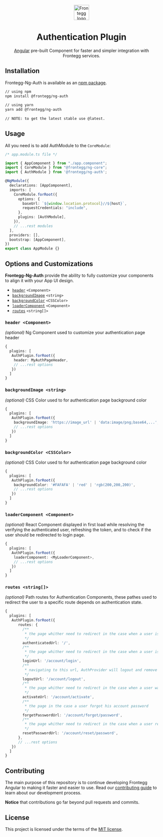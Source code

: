 
<p align="center">  
  <a href="https://www.frontegg.com/" rel="noopener" target="_blank">  
    <img style="margin-top:40px" height="50" src="https://frontegg.com/wp-content/uploads/2020/04/logo_frrontegg.svg" alt="Frontegg logo">  
  </a>  
</p>  
<h1 align="center">Authentication Plugin</h1>  
<div align="center">  

[Angular](https://angular.io/) pre-built Component for faster and simpler integration with Frontegg services.
</div>  
  
## Installation  
Frontegg-Ng-Auth is available as an [npm package](https://www.npmjs.com/package/@frontegg/ng-auth).  
  
```sh  
// using npm  
npm install @frontegg/ng-auth  
  
// using yarn  
yarn add @frontegg/ng-auth  
  
// NOTE: to get the latest stable use @latest.  
```   
## Usage  
  
All you need is to add AuthModule to the ``CoreModule``: 
  
```ts
/* app.module.ts file */

import { AppComponent } from "./app.component";
import { CoreModule } from "@frontegg/ng-core";
import { AuthModule } from '@frontegg/ng-auth';

@NgModule({
  declarations: [AppComponent],
  imports: [
    CoreModule.forRoot({
      options: {
        baseUrl: `${window.location.protocol}//${host}`,
        requestCredentials: "include",
      },
      plugins: [AuthModule],
    }),
    // ...rest modules
  ],
  providers: [],
  bootstrap: [AppComponent],
})
export class AppModule {}
```

## Options and Customizations
**Frontegg-Ng-Auth** provide the ability to fully customize your components 
to align it with your App UI design.

- [`header`](#header-ngcomponent) `<Component>`
- [`backgroundImage`](#backgroundimage-string) `<string>`
- [`backgroundColor`](#backgroundcolor-csscolor) `<CSSColor>`
- [`loaderComponent`](#loadercomponent-ngcomponent) `<Component>`
- [`routes`](#routes-string) `<string[]>`

<!-- **Advanced Customizations**

- [`Login Component`](src/Login/README.md) ????????????????? -->

### `header <Component>`

*(optional)* Ng Component used to customize your authentication page header
```ts
{
  plugins: [
   AuthPlugin.forRoot({
    header: MyAuthPageHeader,
    // ...rest options
   })
  ]
}
```
### `backgroundImage <string>`

*(optional)* CSS Color used to for authentication page background color
```ts
{
  plugins: [
   AuthPlugin.forRoot({
    backgroundImage: 'https://image_url' | 'data:image/png;base64,...',  
    // ...rest options
   })
  ]
}
```

### `backgroundColor <CSSColor>`

*(optional)* CSS Color used to for authentication page background color
```ts
{
  plugins: [
   AuthPlugin.forRoot({
    backgroundColor: '#FAFAFA' | 'red' | 'rgb(200,200,200)',
    // ...rest options
   })
  ]
}
```

### `loaderComponent <Component>`

*(optional)* React Component displayed in first load while resolving the verifying the authenticated user, refreshing the token, 
and to check if the user should be redirected to login page. 
```ts
{
  plugins: [
   AuthPlugin.forRoot({
    loaderComponent: <MyLoaderComponent>,  
    // ...rest options
   })
  ]
}
```

### `routes <string[]>`

*(optional)* Path routes for Authentication Components, these pathes used to redirect
the user to a specific route depends on authentication state. 
```ts
{
  plugins: [
   AuthPlugin.forRoot({
      routes: {
        /**
         * the page whither need to redirect in the case when a user is authenticated 
         */
        authenticatedUrl: '/',
        /**
         * the page whither need to redirect in the case when a user is not authenticated 
         */      
        loginUrl: '/account/login',
        /**
         * navigating to this url, AuthProvider will logout and remove coockies 
         */
        logoutUrl: '/account/logout',
        /**
         * the page whither need to redirect in the case when a user want to activate his account 
         */
        activateUrl: '/account/activate',
        /**
         * the page in the case a user forgot his account password 
         */
        forgetPasswordUrl: '/account/forgot/password',
        /**
         * the page whither need to redirect in the case when a user redirected from reset password url 
         */
        resetPasswordUrl: '/account/reset/password',
      },  
      // ...rest options
   })
  ]
}
```

## Contributing

The main purpose of this repository is to continue developing Frontegg Angular to making it faster and easier to use.
Read our [contributing guide](/CONTRIBUTING.md) to learn about our development process.

**Notice** that contributions go far beyond pull requests and commits.

## License

This project is licensed under the terms of the [MIT license](/LICENSE).
